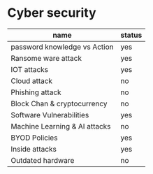 # Cyber security
name | status
---| ----
password knowledge vs Action  | yes 
Ransome ware attack  | yes
IOT attacks     | yes 
Cloud attack  | no
Phishing attack | no 
Block Chan & cryptocurrency | no 
Software Vulnerabilities | yes
Machine Learning & AI attacks | no
BYOD Policies  | yes
Inside attacks | yes
Outdated hardware | no 
